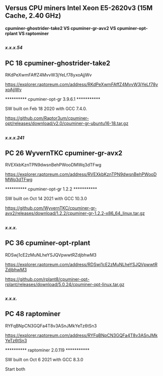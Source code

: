 ## Versus CPU miners Intel Xeon E5-2620v3 (15M Cache, 2.40 GHz)

#### cpuminer-ghostrider-take2 VS cpuminer-gr-avx2 VS cpuminer-opt-rplant VS raptominer
## 

##### x.x.x.54

## PC 18  cpuminer-ghostrider-take2 
RKdPeXwmFAffZ4MvvW3jYeLf78yxoAjjWv

https://explorer.raptoreum.com/address/RKdPeXwmFAffZ4MvvW3jYeLf78yxoAjjWv

**********  cpuminer-opt-gr 3.9.6.1  ***********

SW built on Feb 18 2020 with GCC 7.4.0.

https://github.com/Raptor3um/cpuminer-opt/releases/download/v2.0/cpuminer-gr-ubuntu16-18.tar.gz


##

##### x.x.x.241

## PC 26 WyvernTKC cpuminer-gr-avx2 
RVEXkbKznTPN9dwsnBehPWooDMWq3dTFwg

https://explorer.raptoreum.com/address/RVEXkbKznTPN9dwsnBehPWooDMWq3dTFwg

**********  cpuminer-opt-gr 1.2.2  *********** 
    
SW built on Oct 14 2021 with GCC 10.3.0
    
https://github.com/WyvernTKC/cpuminer-gr-avx2/releases/download/1.2.2/cpuminer-gr-1.2.2-x86_64_linux.tar.gz



##

##### x.x.x.
## PC 36 cpuminer-opt-rplant
RDSwj1cE2zMuNLheYSJQVpwwtRZdjbhwM3
 
https://explorer.raptoreum.com/address/RDSwj1cE2zMuNLheYSJQVpwwtRZdjbhwM3
 
https://github.com/rplant8/cpuminer-opt-rplant/releases/download/5.0.24/cpuminer-opt-linux.tar.gz
##

##### x.x.x.
## PC 48 raptominer
RYFqBNpCN3GQFa4T8v3ASnJMkYeTz6tSn3
 
https://explorer.raptoreum.com/address/RYFqBNpCN3GQFa4T8v3ASnJMkYeTz6tSn3

**********  raptominer 2.0.119  *********** 
 
SW built on Oct  6 2021 with GCC 8.3.0

 
 
Start both

